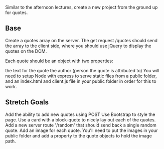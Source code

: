 Similar to the afternoon lectures, create a new project from the ground up for quotes.

## Base
Create a quotes array on the server. The get request /quotes should send the array to the client side, where you should use jQuery to display the quotes on the DOM.

Each quote should be an object with two properties:

the text for the quote
the author (person the quote is attributed to)
You will need to setup Node with express to serve static files from a public folder, and an index.html and client.js file in your public folder in order for this to work.

## Stretch Goals
Add the ability to add new quotes using POST
Use Bootstrap to style the page. Use a card with a block-quote to nicely lay out each of the quotes.
Add a new server route '/random' that should send back a single random quote.
Add an image for each quote. You'll need to put the images in your public folder and add a property to the quote objects to hold the image path.